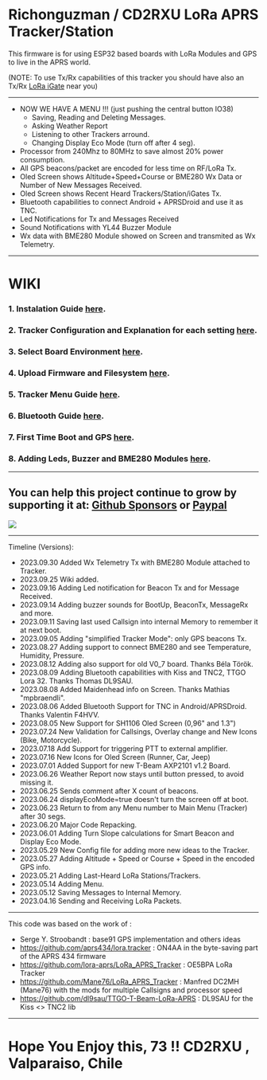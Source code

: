 # Richonguzman / CD2RXU LoRa APRS Tracker/Station

This firmware is for using ESP32 based boards with LoRa Modules and GPS to live in the APRS world.

(NOTE: To use Tx/Rx capabilities of this tracker you should have also an Tx/Rx <a href="https://github.com/richonguzman/LoRa_APRS_iGate" target="_blank">LoRa iGate</a> near you)

____________________________________________________
- NOW WE HAVE A MENU !!! (just pushing the central button IO38)
    - Saving, Reading and Deleting Messages.
    - Asking Weather Report
    - Listening to other Trackers arround.
    - Changing Display Eco Mode (turn off after 4 seg).
- Processor from 240Mhz to 80MHz to save almost 20% power consumption.
- All GPS beacons/packet are encoded for less time on RF/LoRa Tx.
- Oled Screen shows Altitude+Speed+Course or BME280 Wx Data or Number of New Messages Received.
- Oled Screen shows Recent Heard Trackers/Station/iGates Tx.
- Bluetooth capabilities to connect Android + APRSDroid and use it as TNC.
- Led Notifications for Tx and Messages Received
- Sound Notifications with YL44 Buzzer Module
- Wx data with BME280 Module showed on Screen and transmited as Wx Telemetry.
____________________________________________________

# WIKI

### 1. Instalation Guide <a href="https://github.com/richonguzman/LoRa_APRS_Tracker/wiki/1.-Instalation-Guide" target="_blank">here</a>.

### 2. Tracker Configuration and Explanation for each setting <a href="https://github.com/richonguzman/LoRa_APRS_Tracker/wiki/2.-Tracker-Configuration" target="_blank">here</a>.

### 3. Select Board Environment <a href="https://github.com/richonguzman/LoRa_APRS_Tracker/wiki/3.-Select-Board-Environment" target="_blank">here</a>.

### 4. Upload Firmware and Filesystem <a href="https://github.com/richonguzman/LoRa_APRS_Tracker/wiki/4.-Upload-Firmware-and-Filesystem" target="_blank">here</a>.

### 5. Tracker Menu Guide <a href="https://github.com/richonguzman/LoRa_APRS_Tracker/wiki/5.-Menu-Guide" target="_blank">here</a>.

### 6. Bluetooth Guide <a href="https://github.com/richonguzman/LoRa_APRS_Tracker/wiki/6.-Bluetooth-Connection" target="_blank">here</a>.

### 7. First Time Boot and GPS <a href="https://github.com/richonguzman/LoRa_APRS_Tracker/wiki/7.-First-Time-Boot-and-GPS" target="_blank">here</a>.

### 8. Adding Leds, Buzzer and BME280 Modules <a href="https://github.com/richonguzman/LoRa_APRS_Tracker/wiki/8.-Adding-Leds,-Buzzer-and-BME280-Modules" target="_blank">here</a>.

____________________________________________________

## You can help this project continue to grow by supporting it at: [Github Sponsors](https://github.com/sponsors/richonguzman) or [Paypal](http://paypal.me/richonguzman)

[<img src="https://github.com/richonguzman/LoRa_APRS_Tracker/blob/test-Wx-telemetry-Tx/images/github-sponsors.png">](https://github.com/sponsors/richonguzman)


____________________________________________________
Timeline (Versions):

- 2023.09.30 Added  Wx Telemetry Tx with BME280 Module attached to Tracker.
- 2023.09.25 Wiki added.
- 2023.09.16 Adding Led notification for Beacon Tx and for Message Received.
- 2023.09.14 Adding buzzer sounds for BootUp, BeaconTx, MessageRx and more.
- 2023.09.11 Saving last used Callsign into internal Memory to remember it at next boot.
- 2023.09.05 Adding "simplified Tracker Mode": only GPS beacons Tx.
- 2023.08.27 Adding support to connect BME280 and see Temperature, Humidity, Pressure.
- 2023.08.12 Adding also support for old V0_7 board. Thanks Béla Török.
- 2023.08.09 Adding Bluetooth capabilities with Kiss and TNC2, TTGO Lora 32. Thanks Thomas DL9SAU.
- 2023.08.08 Added Maidenhead info on Screen. Thanks Mathias "mpbraendli".
- 2023.08.06 Added Bluetooth Support for TNC in Android/APRSDroid. Thanks Valentin F4HVV.
- 2023.08.05 New Support for SH1106 Oled Screen (0,96" and 1.3")
- 2023.07.24 New Validation for Callsings, Overlay change and New Icons (Bike, Motorcycle).
- 2023.07.18 Add Support for triggering PTT to external amplifier.
- 2023.07.16 New Icons for Oled Screen (Runner, Car, Jeep)
- 2023.07.01 Added Support for new T-Beam AXP2101 v1.2 Board.
- 2023.06.26 Weather Report now stays until button pressed, to avoid missing it.
- 2023.06.25 Sends comment after X count of beacons.
- 2023.06.24 displayEcoMode=true doesn't turn the screen off at boot.
- 2023.06.23 Return to from any Menu number to Main Menu (Tracker) after 30 segs.
- 2023.06.20 Major Code Repacking.
- 2023.06.01 Adding Turn Slope calculations for Smart Beacon and Display Eco Mode.
- 2023.05.29 New Config file for adding more new ideas to the Tracker.
- 2023.05.27 Adding Altitude + Speed or Course + Speed in the encoded GPS info.
- 2023.05.21 Adding Last-Heard LoRa Stations/Trackers.
- 2023.05.14 Adding Menu.
- 2023.05.12 Saving Messages to Internal Memory.
- 2023.04.16 Sending and Receiving LoRa Packets.


____________________________________________________
This code was based on the work of :
- Serge Y. Stroobandt : base91 GPS implementation and others ideas
- https://github.com/aprs434/lora.tracker : ON4AA in the byte-saving part of the APRS 434 firmware
- https://github.com/lora-aprs/LoRa_APRS_Tracker : OE5BPA LoRa Tracker
- https://github.com/Mane76/LoRa_APRS_Tracker : Manfred DC2MH (Mane76) with the mods for multiple Callsigns and processor speed
- https://github.com/dl9sau/TTGO-T-Beam-LoRa-APRS : DL9SAU for the Kiss <> TNC2 lib
____________________________________________________

# Hope You Enjoy this, 73 !!  CD2RXU , Valparaiso, Chile